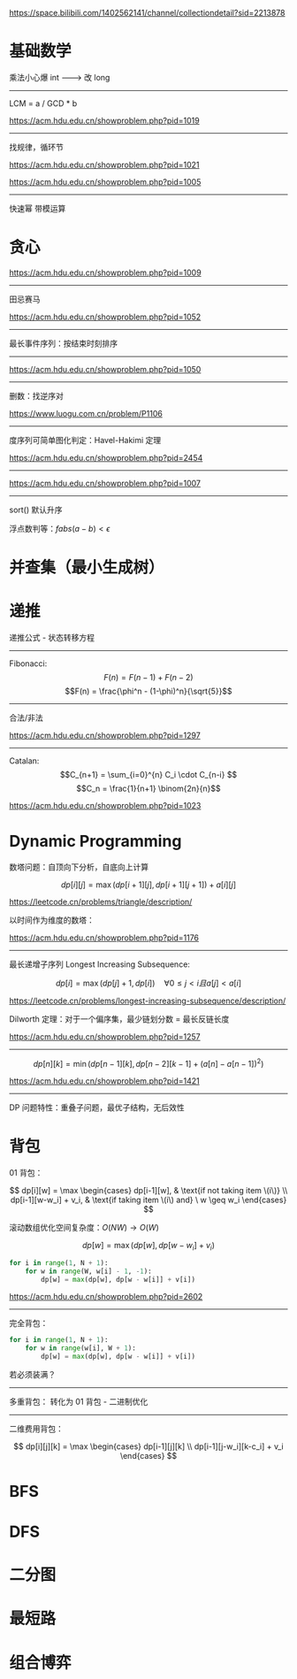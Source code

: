 https://space.bilibili.com/1402562141/channel/collectiondetail?sid=2213878

# 基础数学

乘法小心爆 int ---> 改 long

---

LCM = a / GCD \* b

https://acm.hdu.edu.cn/showproblem.php?pid=1019

---

找规律，循环节

https://acm.hdu.edu.cn/showproblem.php?pid=1021

https://acm.hdu.edu.cn/showproblem.php?pid=1005

---

快速幂
带模运算

# 贪心

https://acm.hdu.edu.cn/showproblem.php?pid=1009

---

田忌赛马

https://acm.hdu.edu.cn/showproblem.php?pid=1052

---

最长事件序列：按结束时刻排序

---

https://acm.hdu.edu.cn/showproblem.php?pid=1050

---

删数：找逆序对

https://www.luogu.com.cn/problem/P1106

---

度序列可简单图化判定：Havel-Hakimi 定理

https://acm.hdu.edu.cn/showproblem.php?pid=2454

---

https://acm.hdu.edu.cn/showproblem.php?pid=1007

---

sort()
默认升序

浮点数判等：$fabs(a-b) < \epsilon$

# 并查集（最小生成树）

# 递推

递推公式 - 状态转移方程

---

Fibonacci:
$$F(n) = F(n-1) + F(n-2)$$
$$F(n) = \frac{\phi^n - (1-\phi)^n}{\sqrt{5}}$$

---

合法/非法

https://acm.hdu.edu.cn/showproblem.php?pid=1297

---

Catalan:
$$C_{n+1} = \sum_{i=0}^{n} C_i \cdot C_{n-i} $$
$$C_n = \frac{1}{n+1} \binom{2n}{n}$$

https://acm.hdu.edu.cn/showproblem.php?pid=1023

# Dynamic Programming

数塔问题：自顶向下分析，自底向上计算

$$
dp[i][j] = \mathop{\max}(dp[i+1][j],dp[i+1][j+1]) + a[i][j]
$$

https://leetcode.cn/problems/triangle/description/

以时间作为维度的数塔：

https://acm.hdu.edu.cn/showproblem.php?pid=1176

---

最长递增子序列 Longest Increasing Subsequence:

$$
dp[i] = \mathop{\max}(dp[j] + 1, dp[i]) \quad {\forall} 0 ≤ j < i 且 a[j] < a[i]
$$

https://leetcode.cn/problems/longest-increasing-subsequence/description/

Dilworth 定理：对于一个偏序集，最少链划分数 = 最长反链长度

https://acm.hdu.edu.cn/showproblem.php?pid=1257

---

$$
dp[n][k] = \mathop{\min}(dp[n-1][k], dp[n-2][k-1] + (a[n]-a[n-1])^2)
$$

https://acm.hdu.edu.cn/showproblem.php?pid=1421

---

DP 问题特性：重叠子问题，最优子结构，无后效性

# 背包

01 背包：

$$
dp[i][w] = \max \begin{cases}
dp[i-1][w], & \text{if not taking item \(i\)} \\
dp[i-1][w-w_i] + v_i, & \text{if taking item \(i\) and} \ w \geq w_i
\end{cases}
$$

滚动数组优化空间复杂度：$O(N W) \rightarrow O(W)$

$$
dp[w] = \max(dp[w], dp[w−w_i]+v_i)
$$

```python
for i in range(1, N + 1):
    for w in range(W, w[i] - 1, -1):
        dp[w] = max(dp[w], dp[w - w[i]] + v[i])
```

https://acm.hdu.edu.cn/showproblem.php?pid=2602

---

完全背包：

```python
for i in range(1, N + 1):
    for w in range(w[i], W + 1):
        dp[w] = max(dp[w], dp[w - w[i]] + v[i])
```

若必须装满？

---

多重背包：
转化为 01 背包 - 二进制优化

---

二维费用背包：

$$
dp[i][j][k] = \max \begin{cases} dp[i-1][j][k] \\ dp[i-1][j-w_i][k-c_i] + v_i \end{cases}
$$

# BFS

# DFS

# 二分图

# 最短路

# 组合博弈
